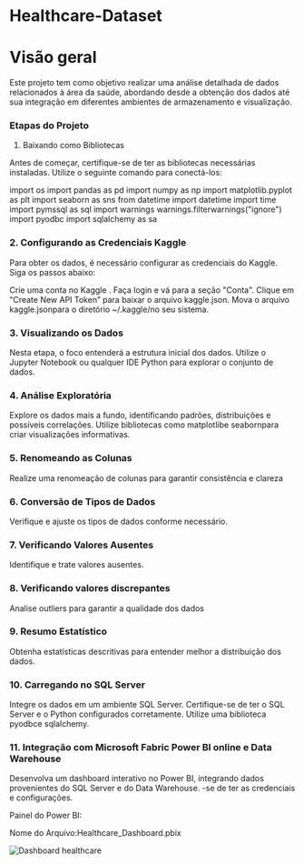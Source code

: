 # Healthcare-Dataset



# Visão geral

Este projeto tem como objetivo realizar uma análise detalhada de dados relacionados à área da saúde, abordando desde a obtenção dos dados até sua integração em diferentes ambientes de armazenamento e visualização.

### Etapas do Projeto
1. Baixando como Bibliotecas

Antes de começar, certifique-se de ter as bibliotecas necessárias instaladas. Utilize o seguinte comando para conectá-los:

import os
import pandas as pd
import numpy as np
import matplotlib.pyplot as plt
import seaborn as sns
from datetime import datetime
import time
import pymssql as sql
import warnings
warnings.filterwarnings("ignore")
import pyodbc
import sqlalchemy as sa 

### 2. Configurando as  Credenciais Kaggle

Para obter os dados, é necessário configurar as credenciais do Kaggle. Siga os passos abaixo:

Crie uma conta no Kaggle .
Faça login e vá para a seção "Conta".
Clique em “Create New API Token” para baixar o arquivo kaggle.json.
Mova o arquivo kaggle.jsonpara o diretório ~/.kaggle/no seu sistema.

### 3. Visualizando os Dados

Nesta etapa, o foco entenderá a estrutura inicial dos dados. Utilize o Jupyter Notebook ou qualquer IDE Python para explorar o conjunto de dados.

### 4. Análise Exploratória

Explore os dados mais a fundo, identificando padrões, distribuições e possíveis correlações. Utilize bibliotecas como matplotlibe seabornpara criar visualizações informativas.

### 5. Renomeando as Colunas

Realize uma renomeação de colunas para garantir consistência e clareza

### 6. Conversão de Tipos de Dados

Verifique e ajuste os tipos de dados conforme necessário.

### 7. Verificando Valores Ausentes

Identifique e trate valores ausentes.

### 8. Verificando valores discrepantes

Analise outliers para garantir a qualidade dos dados

### 9. Resumo Estatístico

Obtenha estatísticas descritivas para entender melhor a distribuição dos dados.

### 10. Carregando no SQL Server

Integre os dados em um ambiente SQL Server. Certifique-se de ter o SQL Server e o Python configurados corretamente. Utilize uma biblioteca pyodbce sqlalchemy.



### 11. Integração com Microsoft Fabric Power BI online e Data Warehouse

Desenvolva um dashboard interativo no Power BI, integrando dados provenientes do SQL Server e do Data Warehouse. -se de ter as credenciais e configurações.

Painel do Power BI:

Nome do Arquivo:Healthcare_Dashboard.pbix




![Dashboard healthcare](https://previews.dropbox.com/p/thumb/ACFpCnW8Y2m4IMNoMDo90LjlGpxQ7eaAHuF9qpK1tt8vPfQoNbzOtq630MywdzJ4SG2vXCPS42lU-Eg2og2-SMupzZRMHuxohxkydvQAaUj8ItUaezOm8-fxscu3kXQJnf7kuCfPRkiHWVQKDM8Nsbc3r5eC-NrGb9BS6_CeD44eaasJcxaJ_74kUhhEGcinw73W6tTS_x3HXrRg3QdlIzxPDyc5kz7F7iEWG8rmMyB_aoaw3xxft1PqsVGUICWfSvjkL20N3bUu4ZIDPsnHEIY5dA3D3u6P6FBEgviOp8rm7eO38Qeft1NJcJpcn5YNiYNDf1Q3-2YF6VB-cjVdWc6t/p.jpeg)






